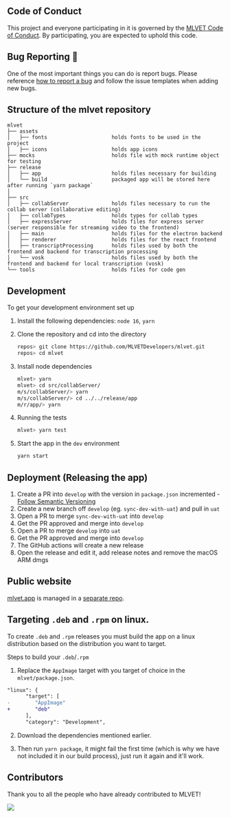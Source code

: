 ## Code of Conduct

This project and everyone participating in it is governed by the [MLVET Code of Conduct](./CODE_OF_CONDUCT.md). By participating, you are expected to uphold this code.

## Bug Reporting :bug:

One of the most important things you can do is report bugs. Please reference [how to report a bug](http://polite.technology/reportabug.html) and follow the issue templates when adding new bugs.

## Structure of the mlvet repository

```
mlvet
├── assets
│   ├── fonts                     holds fonts to be used in the project
│   ├── icons                     holds app icons
├── mocks                         holds file with mock runtime object for testing
├── release
│   ├── app                       holds files necessary for building
│   └── build                     packaged app will be stored here after running `yarn package`
│
├── src
│   ├── collabServer              holds files necessary to run the collab server (collaborative editing)
│   ├── collabTypes               holds types for collab types
│   ├── expressServer             holds files for express server (server responsible for streaming video to the frontend)
│   ├── main                      holds files for the electron backend
│   ├── renderer                  holds files for the react frontend
│   ├── transcriptProcessing      holds files used by both the frontend and backend for transcription processing
│   └── vosk                      holds files used by both the frontend and backend for local transcription (vosk)
└── tools                         holds files for code gen
```

## Development

To get your development environment set up

1. Install the following dependencies: `node 16`, `yarn`

2. Clone the repository and cd into the directory

   ```bash
   repos> git clone https://github.com/MLVETDevelopers/mlvet.git
   repos> cd mlvet
   ```

3. Install node dependencies

   ```bash
   mlvet> yarn
   mlvet> cd src/collabServer/
   m/s/collabServer/> yarn
   m/s/collabServer/> cd ../../release/app
   m/r/app/> yarn
   ```

4. Running the tests

   ```bash
   mlvet> yarn test
   ```

5. Start the app in the `dev` environment
   ```bash
   yarn start
   ```

## Deployment (Releasing the app)

1. Create a PR into `develop` with the version in `package.json` incremented - [Follow Semantic Versioning](https://semver.org/)
1. Create a new branch off `develop` (eg. `sync-dev-with-uat`) and pull in `uat`
1. Open a PR to merge `sync-dev-with-uat` into `develop`
1. Get the PR approved and merge into `develop`
1. Open a PR to merge `develop` into `uat`
1. Get the PR approved and merge into `develop`
1. The GitHub actions will create a new release
1. Open the release and edit it, add release notes and remove the macOS ARM dmgs

## Public website

[mlvet.app](https://www.mlvet.app/) is managed in a [separate repo](https://github.com/rileykeane/mlvet-landing-page).

## Targeting `.deb` and `.rpm` on linux.

To create `.deb` and `.rpm` releases you must build the app on a linux distribution based on the distribution you want to target.

Steps to build your `.deb`/`.rpm`

1. Replace the `AppImage` target with you target of choice in the `mlvet/package.json`.

```diff
"linux": {
      "target": [
-        "AppImage"
+        "deb"
      ],
      "category": "Development",
```

2. Download the dependencies mentioned earlier.

3. Then run `yarn package`, it might fail the first time (which is why we have not included it in our build process), just run it again and it'll work.

## Contributors

Thank you to all the people who have already contributed to MLVET!

<a href="https://github.com/MLVETDevelopers/mlvet/graphs/contributors">
  <img src="https://contrib.rocks/image?repo=MLVETDevelopers/mlvet" />
</a>
